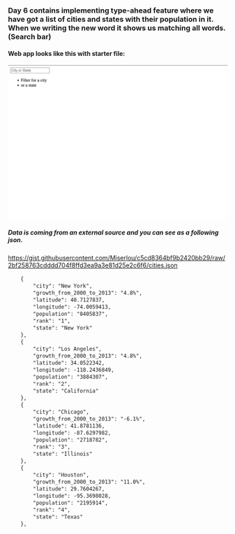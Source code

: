 ### Day 6 contains implementing type-ahead feature where we have got a list of cities and states with their population in it. When we writing the new word it shows us matching all words. (Search bar)

#### Web app looks like this with starter file:
![Screenshot of starter file](img/starter.png)

##### Data is coming from an external source and you can see as a following json.
https://gist.githubusercontent.com/Miserlou/c5cd8364bf9b2420bb29/raw/2bf258763cdddd704f8ffd3ea9a3e81d25e2c6f6/cities.json

```[
    {
        "city": "New York", 
        "growth_from_2000_to_2013": "4.8%", 
        "latitude": 40.7127837, 
        "longitude": -74.0059413, 
        "population": "8405837", 
        "rank": "1", 
        "state": "New York"
    }, 
    {
        "city": "Los Angeles", 
        "growth_from_2000_to_2013": "4.8%", 
        "latitude": 34.0522342, 
        "longitude": -118.2436849, 
        "population": "3884307", 
        "rank": "2", 
        "state": "California"
    }, 
    {
        "city": "Chicago", 
        "growth_from_2000_to_2013": "-6.1%", 
        "latitude": 41.8781136, 
        "longitude": -87.6297982, 
        "population": "2718782", 
        "rank": "3", 
        "state": "Illinois"
    }, 
    {
        "city": "Houston", 
        "growth_from_2000_to_2013": "11.0%", 
        "latitude": 29.7604267, 
        "longitude": -95.3698028, 
        "population": "2195914", 
        "rank": "4", 
        "state": "Texas"
    }, 
```

